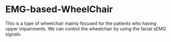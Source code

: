 # EMG-based-WheelChair
This is a type of wheelchair mainly focused for the patients who having upper impairments. We can control the wheelchair by using the facial sEMG signals. 
